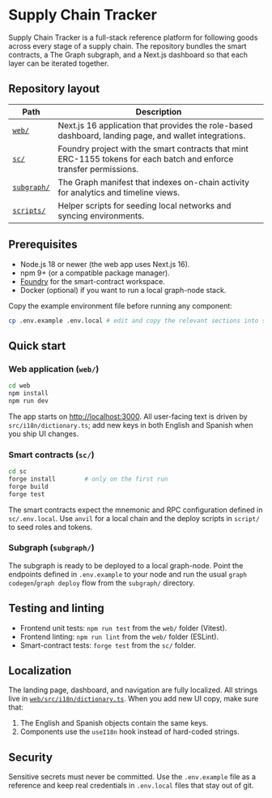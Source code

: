 # Supply Chain Tracker

Supply Chain Tracker is a full-stack reference platform for following goods across every stage of a supply chain. The repository bundles the smart contracts, a The Graph subgraph, and a Next.js dashboard so that each layer can be iterated together.

## Repository layout

| Path | Description |
| --- | --- |
| [`web/`](web/) | Next.js 16 application that provides the role-based dashboard, landing page, and wallet integrations. |
| [`sc/`](sc/) | Foundry project with the smart contracts that mint ERC-1155 tokens for each batch and enforce transfer permissions. |
| [`subgraph/`](subgraph/) | The Graph manifest that indexes on-chain activity for analytics and timeline views. |
| [`scripts/`](scripts/) | Helper scripts for seeding local networks and syncing environments. |

## Prerequisites

* Node.js 18 or newer (the web app uses Next.js 16).
* npm 9+ (or a compatible package manager).
* [Foundry](https://book.getfoundry.sh/getting-started/installation) for the smart-contract workspace.
* Docker (optional) if you want to run a local graph-node stack.

Copy the example environment file before running any component:

```bash
cp .env.example .env.local # edit and copy the relevant sections into sc/.env.local and web/.env.local
```

## Quick start

### Web application (`web/`)

```bash
cd web
npm install
npm run dev
```

The app starts on <http://localhost:3000>. All user-facing text is driven by `src/i18n/dictionary.ts`; add new keys in both English and Spanish when you ship UI changes.

### Smart contracts (`sc/`)

```bash
cd sc
forge install        # only on the first run
forge build
forge test
```

The smart contracts expect the mnemonic and RPC configuration defined in `sc/.env.local`. Use `anvil` for a local chain and the deploy scripts in `script/` to seed roles and tokens.

### Subgraph (`subgraph/`)

The subgraph is ready to be deployed to a local graph-node. Point the endpoints defined in `.env.example` to your node and run the usual `graph codegen`/`graph deploy` flow from the `subgraph/` directory.

## Testing and linting

* Frontend unit tests: `npm run test` from the `web/` folder (Vitest).
* Frontend linting: `npm run lint` from the `web/` folder (ESLint).
* Smart-contract tests: `forge test` from the `sc/` folder.

## Localization

The landing page, dashboard, and navigation are fully localized. All strings live in [`web/src/i18n/dictionary.ts`](web/src/i18n/dictionary.ts). When you add new UI copy, make sure that:

1. The English and Spanish objects contain the same keys.
2. Components use the `useI18n` hook instead of hard-coded strings.

## Security

Sensitive secrets must never be committed. Use the `.env.example` file as a reference and keep real credentials in `.env.local` files that stay out of git.

